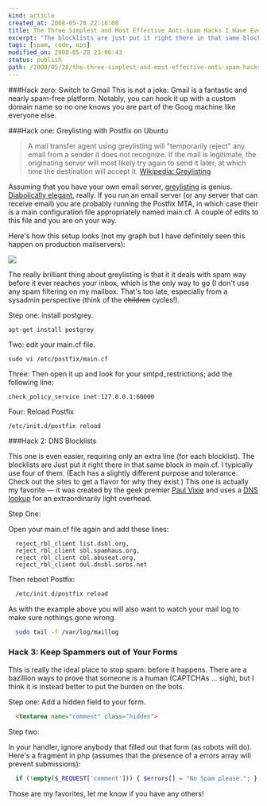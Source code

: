 ```yaml
---
kind: article
created_at: 2008-05-28 22:18:08
title: The Three Simplest and Most Effective Anti-Spam Hacks I Have Ever Seen
excerpt: "The blocklists are just put it right there in that same block in main.cf. I typically use four of them."
tags: [spam, code, ops]
modified_on: 2008-05-28 23:06:43
status: publish 
path: /2008/05/28/the-three-simplest-and-most-effective-anti-spam-hacks-i-have-ever-seen
---
```


###Hack zero: Switch to Gmail
This is not a joke: Gmail is a fantastic and nearly spam-free platform. Notably, you can hook it up with a custom domain name so no one knows you are part of the Goog machine like everyone else.

###Hack one: Greylisting with Postfix on Ubuntu

<blockquote>A mail transfer agent using greylisting will "temporarily reject" any email from a sender it does not recognize. If the mail is legitimate, the originating server will most likely try again to send it later, at which time the destination will accept it. <span class="attribution"><a href="http://en.wikipedia.org/wiki/Greylisting">Wikipedia: Greylisting</a></span></blockquote>

Assuming that you have your own email server, <a href="http://postgrey.schweikert.ch/">greylisting</a> is genius. <a href="http://en.wikipedia.org/wiki/Greylisting">Diabolically elegant</a>, really. If you run an email server (or any server that can receive email) you are probably running the Postfix MTA, in which case their is a main configuration file appropriately named main.cf. A couple of edits to this file and you are on your way. 

Here's how this setup looks (not my graph but I have definitely seen this happen on production mailservers):

<img src="/static/images/mailgraph_greylisting.jpg" title="spam goes away" alt=" " /> 

The really brilliant thing about greylisting is that it it deals with spam way before it ever reaches your inbox, which is the only way to go (I don't use any spam filtering on my mailbox. That's too late, especially from a sysadmin perspective (think of the <strike>children</strike> cycles!).

Step one: install postgrey.


```
apt-get install postgrey
```


Two: edit your main.cf file. 


```
sudo vi /etc/postfix/main.cf
```


Three: Then open it up and look for your smtpd_restrictions; add the following line:


```
check_policy_service inet:127.0.0.1:60000 
```


Four: Reload Postfix


```
/etc/init.d/postfix reload
```


###Hack 2: DNS Blocklists

This one is even easier, requiring only an extra line (for each blocklist). The blocklists are Just put it right there in that same block in main.cf. I typically use four of them. (Each has a slightly different purpose and tolerance. Check out the sites to get a flavor for why they exist.) This one is actually my favorite &mdash; it was created by the geek premier <a href="http://en.wikipedia.org/wiki/Paul_Vixie">Paul Vixie</a> and uses a <a href="http://en.wikipedia.org/wiki/DNSBL">DNS lookup</a> for an extraordinarily light overhead. 

Step One: 

Open your main.cf file again and add these lines:

```
  reject_rbl_client list.dsbl.org,
  reject_rbl_client sbl.spamhaus.org,
  reject_rbl_client cbl.abuseat.org,
  reject_rbl_client dul.dnsbl.sorbs.net
```

Then reboot Postfix: 

```bash
  /etc/init.d/postfix reload
```

As with the example above you will also want to watch your mail log to make sure nothings gone wrong. 

```bash
  sudo tail -f /var/log/maillog
```

### Hack 3: Keep Spammers out of Your Forms

This is really the ideal place to stop spam: before it happens. There are a bazillion ways to prove that someone is a human (CAPTCHAs ... sigh), but I think it is instead better to put the burden on the bots. 

Step one: 
Add a hidden field to your form. 

```html
  <textarea name="comment" class="hidden">
```

 Step two: 

In your handler, ignore anybody that filled out that form (as robots will do). Here's a fragment in php (assumes that the presence of a errors array will prevent submissions):

```php
  if (!empty($_REQUEST['comment'])) { $errors[] = "No Spam please."; }
```

Those are my favorites, let me know if you have any others!
